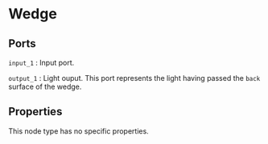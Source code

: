 # Wedge

## Ports

`input_1`
: Input port.

`output_1`
: Light ouput. This port represents the light having passed the `back` surface of the wedge.

## Properties

This node type has no specific properties.
